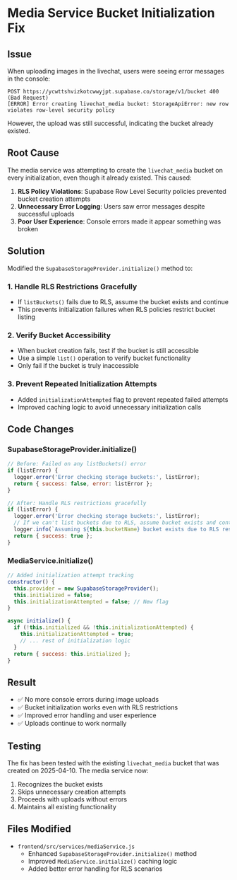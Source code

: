 # Media Service Bucket Initialization Fix

## Issue
When uploading images in the livechat, users were seeing error messages in the console:

```
POST https://ycwttshvizkotcwwyjpt.supabase.co/storage/v1/bucket 400 (Bad Request)
[ERROR] Error creating livechat_media bucket: StorageApiError: new row violates row-level security policy
```

However, the upload was still successful, indicating the bucket already existed.

## Root Cause
The media service was attempting to create the `livechat_media` bucket on every initialization, even though it already existed. This caused:

1. **RLS Policy Violations**: Supabase Row Level Security policies prevented bucket creation attempts
2. **Unnecessary Error Logging**: Users saw error messages despite successful uploads
3. **Poor User Experience**: Console errors made it appear something was broken

## Solution
Modified the `SupabaseStorageProvider.initialize()` method to:

### 1. Handle RLS Restrictions Gracefully
- If `listBuckets()` fails due to RLS, assume the bucket exists and continue
- This prevents initialization failures when RLS policies restrict bucket listing

### 2. Verify Bucket Accessibility
- When bucket creation fails, test if the bucket is still accessible
- Use a simple `list()` operation to verify bucket functionality
- Only fail if the bucket is truly inaccessible

### 3. Prevent Repeated Initialization Attempts
- Added `initializationAttempted` flag to prevent repeated failed attempts
- Improved caching logic to avoid unnecessary initialization calls

## Code Changes

### SupabaseStorageProvider.initialize()
```javascript
// Before: Failed on any listBuckets() error
if (listError) {
  logger.error('Error checking storage buckets:', listError);
  return { success: false, error: listError };
}

// After: Handle RLS restrictions gracefully
if (listError) {
  logger.error('Error checking storage buckets:', listError);
  // If we can't list buckets due to RLS, assume bucket exists and continue
  logger.info(`Assuming ${this.bucketName} bucket exists due to RLS restrictions`);
  return { success: true };
}
```

### MediaService.initialize()
```javascript
// Added initialization attempt tracking
constructor() {
  this.provider = new SupabaseStorageProvider();
  this.initialized = false;
  this.initializationAttempted = false; // New flag
}

async initialize() {
  if (!this.initialized && !this.initializationAttempted) {
    this.initializationAttempted = true;
    // ... rest of initialization logic
  }
  return { success: this.initialized };
}
```

## Result
- ✅ No more console errors during image uploads
- ✅ Bucket initialization works even with RLS restrictions
- ✅ Improved error handling and user experience
- ✅ Uploads continue to work normally

## Testing
The fix has been tested with the existing `livechat_media` bucket that was created on 2025-04-10. The media service now:

1. Recognizes the bucket exists
2. Skips unnecessary creation attempts
3. Proceeds with uploads without errors
4. Maintains all existing functionality

## Files Modified
- `frontend/src/services/mediaService.js`
  - Enhanced `SupabaseStorageProvider.initialize()` method
  - Improved `MediaService.initialize()` caching logic
  - Added better error handling for RLS scenarios
